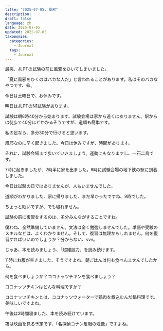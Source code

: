 ```yaml
---
title: "2025-07-05: 風邪"
description: 
draft: false
language: zh
date: 2025-07-05
updated: 2025-07-05
taxonomies:
  categories:
    - Journal
  tags:
    - Journal
---
```


最悪、JLPTの試験の前に風邪をひいてしまいました。

「夏に風邪をひくのはバカな人だ」と言われることがあります。私はそのバカなやつです、😆。

<!-- more -->

今日は土曜日で、お休みです。

明日はJLPTのN1試験があります。

試験は朝8時40分から始まります、試験会場は家から遠くはありません。駅からは徒歩で40分ほどかかるそうですが、道順も簡単です。

私の足なら、多分30分で行けると思います。

風邪なのに早く起きました。今日は休みですが、時間があります。

それに、試験会場まで歩いていきましょう。運動にもなりますし、一石二鳥です。

7時に起きましたが、7時半に家を出ました。8時に試験会場の地下鉄の駅に到着しました。

今日は試験の日ではありませんが、人もいませんでした。

道順がわかりました、家に帰りました、まだ早かったですね、9時でした。

ちょっと眠いですが、でも寝れません。

試験の前に復習をするのは、多分みんながすることですね。

僕わね、全然準備していません。文法は全く勉強しませんでした。単語や受験のスキルなどは、よくわかりません。そして、復習は無理かもしれません。何を復習すればいいのでしょうか？分からない、vvv。

じゃあ、本を読みましょう、「超雑談力」を読み続けます。

11時にお腹が空きました、そうですよね、朝ごはんは何も食べんませんでしたから。

何を食べましょうか？ココナッツチキンを食べましょう？

ココナッツチキンはどんな料理ですか？

ココナッツチキンとは、ココナッツウォーターで鶏肉を煮込むんだ鍋料理です。美味しいですよね。

午後は2時間寝ました、本を読み続けています。

夜は映画を見る予定です、「名探偵コナン隻眼の残像」ですよね。



